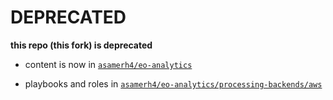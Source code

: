 DEPRECATED
==========

**this repo (this fork) is deprecated**
 
- content is now in [`asamerh4/eo-analytics`](https://github.com/asamerh4/eo-analytics)

- playbooks and roles in [`asamerh4/eo-analytics/processing-backends/aws`](https://github.com/asamerh4/eo-analytics/tree/master/processing-backends/aws)